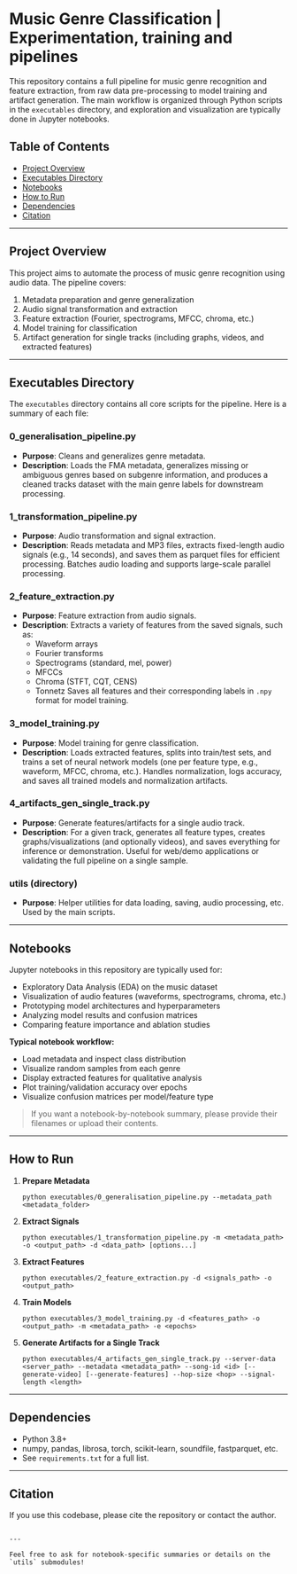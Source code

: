 # Music Genre Classification | Experimentation, training and pipelines

This repository contains a full pipeline for music genre recognition and feature extraction, from raw data pre-processing to model training and artifact generation. The main workflow is organized through Python scripts in the `executables` directory, and exploration and visualization are typically done in Jupyter notebooks.

## Table of Contents

- [Project Overview](#project-overview)
- [Executables Directory](#executables-directory)
- [Notebooks](#notebooks)
- [How to Run](#how-to-run)
- [Dependencies](#dependencies)
- [Citation](#citation)

---

## Project Overview

This project aims to automate the process of music genre recognition using audio data. The pipeline covers:
1. Metadata preparation and genre generalization
2. Audio signal transformation and extraction
3. Feature extraction (Fourier, spectrograms, MFCC, chroma, etc.)
4. Model training for classification
5. Artifact generation for single tracks (including graphs, videos, and extracted features)

---

## Executables Directory

The `executables` directory contains all core scripts for the pipeline. Here is a summary of each file:

### 0_generalisation_pipeline.py
- **Purpose**: Cleans and generalizes genre metadata.
- **Description**: Loads the FMA metadata, generalizes missing or ambiguous genres based on subgenre information, and produces a cleaned tracks dataset with the main genre labels for downstream processing.

### 1_transformation_pipeline.py
- **Purpose**: Audio transformation and signal extraction.
- **Description**: Reads metadata and MP3 files, extracts fixed-length audio signals (e.g., 14 seconds), and saves them as parquet files for efficient processing. Batches audio loading and supports large-scale parallel processing.

### 2_feature_extraction.py
- **Purpose**: Feature extraction from audio signals.
- **Description**: Extracts a variety of features from the saved signals, such as:
  - Waveform arrays
  - Fourier transforms
  - Spectrograms (standard, mel, power)
  - MFCCs
  - Chroma (STFT, CQT, CENS)
  - Tonnetz
  Saves all features and their corresponding labels in `.npy` format for model training.

### 3_model_training.py
- **Purpose**: Model training for genre classification.
- **Description**: Loads extracted features, splits into train/test sets, and trains a set of neural network models (one per feature type, e.g., waveform, MFCC, chroma, etc.). Handles normalization, logs accuracy, and saves all trained models and normalization artifacts.

### 4_artifacts_gen_single_track.py
- **Purpose**: Generate features/artifacts for a single audio track.
- **Description**: For a given track, generates all feature types, creates graphs/visualizations (and optionally videos), and saves everything for inference or demonstration. Useful for web/demo applications or validating the full pipeline on a single sample.

### utils (directory)
- **Purpose**: Helper utilities for data loading, saving, audio processing, etc. Used by the main scripts.

---

## Notebooks

Jupyter notebooks in this repository are typically used for:
- Exploratory Data Analysis (EDA) on the music dataset
- Visualization of audio features (waveforms, spectrograms, chroma, etc.)
- Prototyping model architectures and hyperparameters
- Analyzing model results and confusion matrices
- Comparing feature importance and ablation studies

**Typical notebook workflow:**
- Load metadata and inspect class distribution
- Visualize random samples from each genre
- Display extracted features for qualitative analysis
- Plot training/validation accuracy over epochs
- Visualize confusion matrices per model/feature type

> If you want a notebook-by-notebook summary, please provide their filenames or upload their contents.

---

## How to Run

1. **Prepare Metadata**  
   ```
   python executables/0_generalisation_pipeline.py --metadata_path <metadata_folder>
   ```

2. **Extract Signals**  
   ```
   python executables/1_transformation_pipeline.py -m <metadata_path> -o <output_path> -d <data_path> [options...]
   ```

3. **Extract Features**  
   ```
   python executables/2_feature_extraction.py -d <signals_path> -o <output_path>
   ```

4. **Train Models**  
   ```
   python executables/3_model_training.py -d <features_path> -o <output_path> -m <metadata_path> -e <epochs>
   ```

5. **Generate Artifacts for a Single Track**  
   ```
   python executables/4_artifacts_gen_single_track.py --server-data <server_path> --metadata <metadata_path> --song-id <id> [--generate-video] [--generate-features] --hop-size <hop> --signal-length <length>
   ```

---

## Dependencies

- Python 3.8+
- numpy, pandas, librosa, torch, scikit-learn, soundfile, fastparquet, etc.
- See `requirements.txt` for a full list.

---

## Citation

If you use this codebase, please cite the repository or contact the author.

```

---

Feel free to ask for notebook-specific summaries or details on the `utils` submodules!
